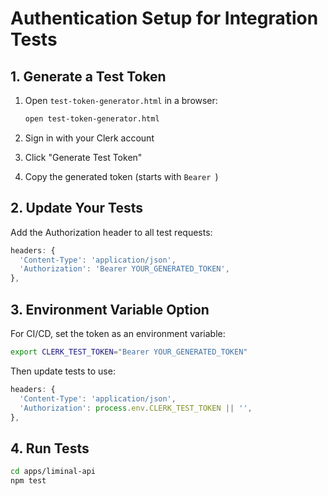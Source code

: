 # Authentication Setup for Integration Tests

## 1. Generate a Test Token

1. Open `test-token-generator.html` in a browser:

   ```bash
   open test-token-generator.html
   ```

2. Sign in with your Clerk account

3. Click "Generate Test Token"

4. Copy the generated token (starts with `Bearer `)

## 2. Update Your Tests

Add the Authorization header to all test requests:

```typescript
headers: {
  'Content-Type': 'application/json',
  'Authorization': 'Bearer YOUR_GENERATED_TOKEN',
},
```

## 3. Environment Variable Option

For CI/CD, set the token as an environment variable:

```bash
export CLERK_TEST_TOKEN="Bearer YOUR_GENERATED_TOKEN"
```

Then update tests to use:

```typescript
headers: {
  'Content-Type': 'application/json',
  'Authorization': process.env.CLERK_TEST_TOKEN || '',
},
```

## 4. Run Tests

```bash
cd apps/liminal-api
npm test
```

